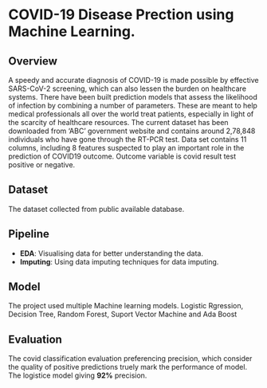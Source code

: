 # COVID-19 Disease Prection using Machine Learning.

## Overview

A speedy and accurate diagnosis of COVID-19 is made possible by effective SARS-CoV-2 screening, which can also lessen the burden on healthcare systems. There have been built prediction models that assess the likelihood of infection by combining a number of parameters. These are meant to help medical professionals all over the world treat patients, especially in light of the scarcity of healthcare resources. The current dataset has been downloaded from ‘ABC’ government website and contains around 2,78,848 individuals who have gone through the RT-PCR test. Data set contains 11 columns, including 8 features suspected to play an important role in the prediction of COVID19 outcome. Outcome variable is covid result test positive or negative.

## Dataset

The dataset collected from public available database.

## Pipeline

- **EDA**: Visualising data for better understanding the data.
- **Imputing**: Using data imputing techniques for data imputing.

## Model

The project used multiple Machine learning models. Logistic Rgression, Decision Tree, Random Forest, Suport Vector Machine and Ada Boost

## Evaluation

The covid classification evaluation preferencing precision, which consider the quality of positive predictions truely mark the performance of model. The logistice model giving **92%** precision.

